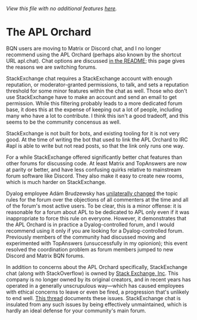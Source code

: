 *View this file with no additional features [here](https://mlochbaum.github.io/BQN/commentary/orchard.html).*

# The APL Orchard

BQN users are moving to Matrix or Discord chat, and I no longer recommend using the APL Orchard (perhaps also known by the shortcut URL apl.chat). Chat options are discussed [in the README](../README.md#where-can-i-find-bqn-users); this page gives the reasons we are switching forums.

StackExchange chat requires a StackExchange account with enough reputation, or moderator-granted permissions, to talk, and sets a reputation threshold for some minor features within the chat as well. Those who don't use StackExchange have to make an account and send an email to get permission. While this filtering probably leads to a more dedicated forum base, it does this at the expense of keeping out a lot of people, including many who have a lot to contribute. I think this isn't a good tradeoff, and this seems to be the community concensus as well.

StackExchange is not built for bots, and existing tooling for it is not very good. At the time of writing the bot that used to link the APL Orchard to IRC #apl is able to write but not read posts, so that the link only runs one way.

For a while StackExchange offered significantly better chat features than other forums for discussing code. At least Matrix and TopAnswers are now at parity or better, and have less confusing quirks relative to mainstream forum software like Discord. They also make it easy to create new rooms, which is much harder on StackExchange.

Dyalog employee Adám Brudzewsky has [unilaterally changed](https://chat.stackexchange.com/transcript/message/57361357#57361357) the topic rules for the forum over the objections of all commenters at the time and all of the forum's most active users. To be clear, this is a minor offense: it is reasonable for a forum about APL to be dedicated to APL only even if it was inappropriate to force this rule on everyone. However, it demonstrates that the APL Orchard is in practice a Dyalog-controlled forum, and I would recommend using it only if you are looking for a Dyalog-controlled forum. Previously members of the community had discussed moving and experimented with TopAnswers (unsuccessfully in my opionion); this event resolved the coordination problem as forum members jumped to new Discord and Matrix BQN forums.

In addition to concerns about the APL Orchard specifically, StackExchange chat (along with StackOverflow) is owned by [Stack Exchange, Inc](https://en.wikipedia.org/wiki/Stack_Exchange). This company is no longer owned by its original creators, and in recent years has operated in a generally unscrupulous way—which has caused employees with ethical concerns to leave or even be fired, a progression that's unlikely to end well. [This thread](https://meta.stackexchange.com/questions/333965/firing-mods-and-forced-relicensing-is-stack-exchange-still-interested-in-cooper) documents these issues. StackExchange chat is insulated from any such issues by being effectively unmaintained, which is hardly an ideal defense for your community's main forum.
